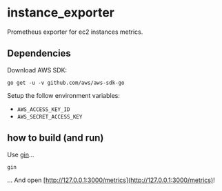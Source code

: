 # instance_exporter

Prometheus exporter for ec2 instances metrics.

## Dependencies

Download AWS SDK:
```
go get -u -v github.com/aws/aws-sdk-go
```

Setup the follow environment variables:
- `AWS_ACCESS_KEY_ID`
- `AWS_SECRET_ACCESS_KEY`

## how to build (and run)

Use [gin](https://github.com/codegangsta/gin)...

```
gin
```

... And open [http://127.0.0.1:3000/metrics](http://127.0.0.1:3000/metrics)!